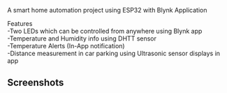 A smart home automation project using ESP32 with Blynk Application
 
Features    
-Two LEDs which can be controlled from anywhere using Blynk app      
-Temperature and Humidity info using DHTT sensor      
-Temperature Alerts (In-App notification)    
-Distance measurement in car parking using Ultrasonic sensor displays in app
  
Screenshots 
- 

